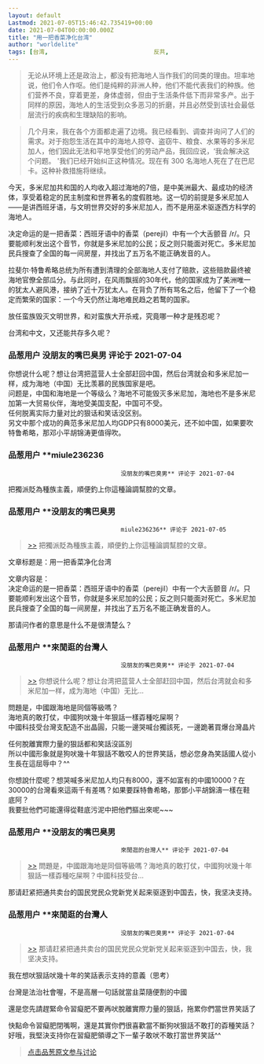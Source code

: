 ```yaml
---
layout: default
Lastmod: 2021-07-05T15:46:42.735419+00:00
date: 2021-07-04T00:00:00.000Z
title: "用一把香菜净化台湾"
author: "worldelite"
tags: [台湾,								反共,								中文,								支那人]
---
```


> 无论从环境上还是政治上，都没有把海地人当作我们的同类的理由。坦率地说，他们令人作呕。他们是纯粹的非洲人种，他们不能代表我们的种族。他们营养不良，穿着更差，身体虚弱，但由于生活条件低下而非常多产。出于同样的原因，海地人的生活受到众多恶习的折磨，并且必然受到该社会最低层流行的疾病和生理缺陷的影响。

  
  

> 几个月来，我在各个方面都走遍了边境。我已经看到、调查并询问了人们的需求。对于抱怨生活在其中的海地人掠夺、盗窃牛、粮食、水果等的多米尼加人，他们因此无法和平地享受他们的劳动产品，我回应说，‘我会解决这个问题。 '我们已经开始纠正这种情况。现在有 300 名海地人死在了在巴尼卡。这种补救措施将继续。

  
  
今天，多米尼加共和国的人均收入超过海地的7倍，是中美洲最大、最成功的经济体，享受着稳定的民主制度和世界著名的度假胜地。这一切的前提是多米尼加人——是讲西班牙语，与文明世界交好的多米尼加人，而不是用巫术驱逐西方科学的海地人。  
  
决定命运的是一把香菜：西班牙语中的香菜（perejil）中有一个大舌颤音 /r/。只要能顺利发出这个音节，你就是多米尼加的公民；反之则只能面对死亡。多米尼加民兵搜查了全国的每一间房屋，并找出了五万名不能正确发音的人。  
  
拉斐尔·特鲁希略总统为所有遭到清理的全部海地人支付了赔款，这些赔款最终被海地官僚全部瓜分。与此同时，在风雨飘摇的30年代，他的国家成为了美洲唯一的犹太人避风港，接纳了近十万犹太人。在背负了所有骂名之后，他留下了一个稳定而繁荣的国家：一个今天仍然让海地难民趋之若鹜的国家。  
  
放任蛮族毁灭文明世界，和对蛮族大开杀戒，究竟哪一种才是残忍呢？  
  
台湾和中文，又还能共存多久呢？

            
### 品葱用户 **没朋友的嘴巴臭男** 评论于 2021-07-04
        
你想说什么呢？想让台湾把蓝营人士全部赶回中国，然后台湾就会和多米尼加一样，成为海地（中国）无比羡慕的民族国家是吧。  
问题是，中国和海地是一个等级么？海地不可能毁灭多米尼加，海地也不是多米尼加第一大贸易伙伴，海地受美国支配，中国可不受。  
任何脱离实际力量对比的狠话和笑话没区别。  
另文中那个成功的典范多米尼加人均GDP只有8000美元，还不如中国，如果要吹特鲁希略，那邓小平胡锦涛更值得吹。
        


            
### 品葱用户 **miule236236				
									没朋友的嘴巴臭男** 评论于 2021-07-04
        
把獨派貶為種族主義，順便釣上你這種論調幫腔的文章。
        


            
### 品葱用户 **没朋友的嘴巴臭男				
									miule236236** 评论于 2021-07-05
        
> [\>>]( "/article/item_id-668057#") 把獨派貶為種族主義，順便釣上你這種論調幫腔的文章。

  
文章标题是：用一把香菜净化台湾  
  
文章内容是：  
决定命运的是一把香菜：西班牙语中的香菜（perejil）中有一个大舌颤音 /r/。只要能顺利发出这个音节，你就是多米尼加的公民；反之则只能面对死亡。多米尼加民兵搜查了全国的每一间房屋，并找出了五万名不能正确发音的人。  
  
那请问作者的意思是什么不是很清楚么？
        


            
### 品葱用户 **來閒逛的台灣人				
									没朋友的嘴巴臭男** 评论于 2021-07-04
        
> [\>>]( "/article/item_id-668050#") 你想说什么呢？想让台湾把蓝营人士全部赶回中国，然后台湾就会和多米尼加一样，成为海地（中国）无比...

  
  
問題是，中國跟海地是同個等級嗎？  
海地真的敢打仗，中國狗吠幾十年狠話一樣孬種吃屎啊？  
中國科技受台灣支配造不出晶圓，只能一邊哭喊台獨該死，一邊跪著買爆台灣晶片  
  
任何脫離實際力量的狠話都和笑話沒區別  
所以中國形象就是狗吠幾十年狠話不敢咬人的世界笑話，想必您身為笑話國人從小生長在這屈辱中？^^  
  
你想說什麼呢？想哭喊多米尼加人均只有8000，還不如富有的中國10000？在30000的台灣看來這兩千有差嗎？如果要踩特魯希略，那鄧小平胡錦濤一樣在鞋底阿？  
我要批他們可能還得從鞋底污泥中把他們摳出來呢~~~
        


            
### 品葱用户 **没朋友的嘴巴臭男				
									來閒逛的台灣人** 评论于 2021-07-04
        
> [\>>]( "/article/item_id-668070#") 問題是，中國跟海地是同個等級嗎？海地真的敢打仗，中國狗吠幾十年狠話一樣孬種吃屎啊？中國科技受台...

  
那请赶紧把通共卖台的国民党民众党新党关起来驱逐到中国去，快，我坚决支持。
        


            
### 品葱用户 **來閒逛的台灣人				
									没朋友的嘴巴臭男** 评论于 2021-07-04
        
> [\>>]( "/article/item_id-668078#") 那请赶紧把通共卖台的国民党民众党新党关起来驱逐到中国去，快，我坚决支持。

  
我在想吠狠話吠幾十年的笑話表示支持的意義（思考）  
  
台灣是法治社會喔，不是高層一句話就當韭菜隨便割的中國  
  
還是您先請趕緊命令習癡肥不要再吠脫離實際力量的狠話，拖累你們當世界笑話了  
  
快點命令習癡肥閉嘴啊，還是其實你們很喜歡當不斷狗吠狠話不敢打的孬種笑話？  
好哦，我堅決支持你在習癡肥領導之下一輩子敢吠不敢打當世界笑話^^
        






> [点击品葱原文参与讨论](https://pincong.rocks/article/33802)

